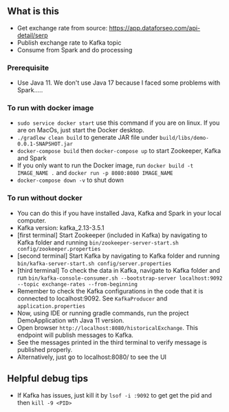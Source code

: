 ## What is this
- Get exchange rate from source: https://app.dataforseo.com/api-detail/serp
- Publish exchange rate to Kafka topic
- Consume from Spark and do processing

### Prerequisite
- Use Java 11. We don't use Java 17 because I faced some problems with Spark.....

### To run with docker image
- `sudo service docker start` use this command if you are on linux. If you are on MacOs, just start the Docker desktop.
- `./gradlew clean build` to generate JAR file under `build/libs/demo-0.0.1-SNAPSHOT.jar`
- `docker-compose build` then `docker-compose up` to start Zookeeper, Kafka and Spark
-  If you only want to run the Docker image, run `docker build -t IMAGE_NAME .` and `docker run -p 8080:8080 IMAGE_NAME`
- `docker-compose down -v` to shut down 

### To run without docker
- You can do this if you have installed Java, Kafka and Spark in your local computer.
- Kafka version: kafka_2.13-3.5.1
- [first terminal] Start Zookeeper (included in Kafka) by navigating to Kafka folder and running `bin/zookeeper-server-start.sh config/zookeeper.properties`
- [second terminal] Start Kafka by navigating to Kafka folder and running `bin/kafka-server-start.sh config/server.properties`
- [third terminal] To check the data in Kafka, navigate to Kafka folder and run `bin/kafka-console-consumer.sh --bootstrap-server localhost:9092 --topic exchange-rates --from-beginning`
- Remember to check the Kafka configurations in the code that it is connected to localhost:9092. See `KafkaProducer` and `application.properties`
- Now, using IDE or running gradle commands, run the project DemoApplication wth Java 11 version.
- Open browser `http://localhost:8080/historicalExchange`. This endpoint will publish messages to Kafka. 
- See the messages printed in the third terminal to verify message is published properly.
- Alternatively, just go to localhost:8080/ to see the UI

## Helpful debug tips
- If Kafka has issues, just kill it by `lsof -i :9092` to get get the pid and then `kill -9 <PID>`